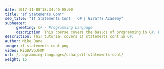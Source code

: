 ```yaml
---
date: 2017-11-08T18:34:45-05:00
title: "If Statements Cont"
seo_title: "If Statements Cont | C# | Giraffe Academy"
subheader:
     greeting: C# - Programming Language
     description: This course covers the basics of programming in C#. Work your way through the videos and we'll teach you everything you need to know to start your programming journey!
description: This tutorial covers if statements cont in C#.
author: Mike Dane
image: if-statements-cont.png
video: RigDAVpJkRM
url: /programming-languages/csharp/if-statements-cont/
weight: 15
---
```

